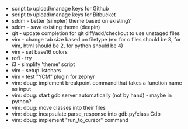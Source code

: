 <!-- vim: tw=80 ai
-->

* script to upload/manage keys for Github
* script to upload/manage keys for Bitbucket
* sddm - better (simpler) theme based on existing?
* sddm - save existing theme (deepin)
* git - update completion for git diff/add/checkout to use unstaged files
* vim - change tab size based on filetype (ex: for c files should be 8, for vim,
  html should be 2, for python should be 4)
* vim - set base16 colors
* rofi - try
* i3 - simplify 'theme' script
* vim - setup listchars
* vim - test "YCM" plugin for zephyr
* vim: dbug: implement breakpoint command that takes a function name as input
* vim: dbug: start gdb server automatically (not by hand) - maybe in python?
* vim: dbug: move classes into their files
* vim: dbug: incapsulate parse_response into gdb.py/class Gdb
* vim: dbug: implement "run_to_cursor" command
